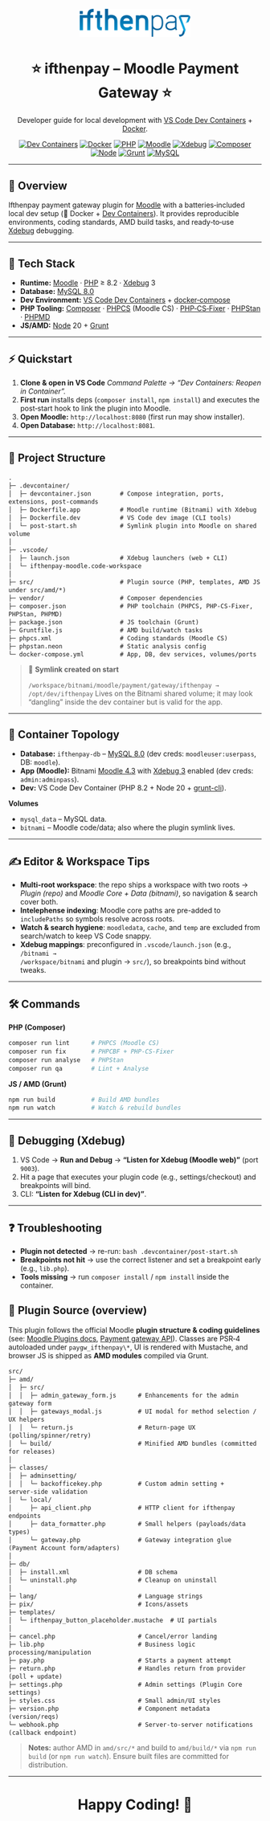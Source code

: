 <p align="center">
  <a href="https://ifthenpay.com/" target="_blank">
    <img src="./src/pix/ifthenpay_brand.svg" alt="ifthenpay" width="220" />
  </a>
</p>

<h1 align="center">⭐ ifthenpay – Moodle Payment Gateway ⭐</h1>

<p align="center">
  Developer guide for local development with <a href="https://code.visualstudio.com/docs/devcontainers/containers">VS Code Dev Containers</a> + <a href="https://www.docker.com/">Docker</a>.
</p>

<p align="center">
  <a href="https://code.visualstudio.com/docs/devcontainers/containers"><img alt="Dev Containers" src="https://img.shields.io/badge/VS%20Code-Dev%20Containers-007ACC?logo=visualstudiocode"></a>
  <a href="https://www.docker.com/"><img alt="Docker" src="https://img.shields.io/badge/Dockerized-🐳-2496ED?logo=docker"></a>
  <a href="https://www.php.net/releases/8.2/en.php"><img alt="PHP" src="https://img.shields.io/badge/PHP-%E2%89%A5%208.2-777BB4?logo=php"></a>
  <a href="https://moodle.org/"><img alt="Moodle" src="https://img.shields.io/badge/Moodle-Plugin-ff8f00?logo=moodle"></a>
  <a href="https://xdebug.org/"><img alt="Xdebug" src="https://img.shields.io/badge/Xdebug-3-2b9e4b"></a>
  <a href="https://getcomposer.org/"><img alt="Composer" src="https://img.shields.io/badge/Composer-Required-885630?logo=composer"></a>
  <a href="https://nodejs.org/en/blog/release/v20.0.0/"><img alt="Node" src="https://img.shields.io/badge/Node-20.x-339933?logo=node.js"></a>
  <a href="https://gruntjs.com/"><img alt="Grunt" src="https://img.shields.io/badge/Build-Grunt-FAA918?logo=grunt"></a>
  <a href="https://dev.mysql.com/doc/refman/8.0/en/"><img alt="MySQL" src="https://img.shields.io/badge/MySQL-8.0-4479A1?logo=mysql"></a>
</p>

---

## 🎯 Overview

Ifthenpay payment gateway plugin for <a href="https://moodle.org/">Moodle</a> with a batteries‑included local dev setup (🐳 Docker + <a href="https://code.visualstudio.com/docs/devcontainers/containers">Dev Containers</a>). It provides reproducible environments, coding standards, AMD build tasks, and ready‑to‑use <a href="https://xdebug.org/">Xdebug</a> debugging.

---

## 🧰 Tech Stack

- **Runtime:** <a href="https://moodle.org/">Moodle</a> · <a href="https://www.php.net/">PHP</a> ≥ 8.2 · <a href="https://xdebug.org/">Xdebug</a> 3
- **Database:** <a href="https://dev.mysql.com/doc/refman/8.0/en/">MySQL 8.0</a>
- **Dev Environment:** <a href="https://code.visualstudio.com/docs/devcontainers/containers">VS Code Dev Containers</a> + <a href="https://docs.docker.com/compose/">docker‑compose</a>
- **PHP Tooling:** <a href="https://getcomposer.org/">Composer</a> · <a href="https://github.com/squizlabs/PHP_CodeSniffer">PHPCS</a> (Moodle CS) · <a href="https://cs.symfony.com/">PHP‑CS‑Fixer</a> · <a href="https://phpstan.org/">PHPStan</a> · <a href="https://phpmd.org/">PHPMD</a>
- **JS/AMD:** <a href="https://nodejs.org/">Node</a> 20 + <a href="https://gruntjs.com/">Grunt</a>

---

## ⚡ Quickstart

1. **Clone & open in VS Code**
   <em>Command Palette → “Dev Containers: Reopen in Container”.</em>
2. **First run** installs deps (`composer install`, `npm install`) and executes the post‑start hook to link the plugin into Moodle.
3. **Open Moodle:** <code>http://localhost:8080</code> (first run may show installer).
4. **Open Database:** <code>http://localhost:8081</code>.

---

## 🧱 Project Structure

```text
.
├─ .devcontainer/
│  ├─ devcontainer.json        # Compose integration, ports, extensions, post-commands
│  ├─ Dockerfile.app           # Moodle runtime (Bitnami) with Xdebug
│  ├─ Dockerfile.dev           # VS Code dev image (CLI tools)
│  └─ post-start.sh            # Symlink plugin into Moodle on shared volume
│
├─ .vscode/
│  ├─ launch.json              # Xdebug launchers (web + CLI)
│  └─ ifthenpay-moodle.code-workspace
│
├─ src/                        # Plugin source (PHP, templates, AMD JS under src/amd/*)
├─ vendor/                     # Composer dependencies
├─ composer.json               # PHP toolchain (PHPCS, PHP-CS-Fixer, PHPStan, PHPMD)
├─ package.json                # JS toolchain (Grunt)
├─ Gruntfile.js                # AMD build/watch tasks
├─ phpcs.xml                   # Coding standards (Moodle CS)
├─ phpstan.neon                # Static analysis config
└─ docker-compose.yml          # App, DB, dev services, volumes/ports
```

> 🔗 **Symlink created on start**
>
> <code>/workspace/bitnami/moodle/payment/gateway/ifthenpay → /opt/dev/ifthenpay</code>
> Lives on the Bitnami shared volume; it may look “dangling” inside the dev container but is valid for the app.

---

## 🧩 Container Topology

- **Database:** <code>ifthenpay-db</code> – <a href="https://dev.mysql.com/doc/refman/8.0/en/">MySQL 8.0</a> (dev creds: <code>moodleuser:userpass</code>, DB: <code>moodle</code>).
- **App (Moodle):** Bitnami <a href="https://hub.docker.com/r/bitnami/moodle">Moodle 4.3</a> with <a href="https://xdebug.org/">Xdebug 3</a> enabled (dev creds: <code>admin:adminpass</code>).
- **Dev:** VS Code Dev Container (PHP 8.2 + Node 20 + <a href="https://gruntjs.com/">grunt-cli</a>).

**Volumes**

- <code>mysql_data</code> – MySQL data.
- <code>bitnami</code> – Moodle code/data; also where the plugin symlink lives.

---

## ✍️ Editor & Workspace Tips

- **Multi-root workspace**: the repo ships a workspace with two roots → _Plugin (repo)_ and _Moodle Core + Data (bitnami)_, so navigation & search cover both.
- **Intelephense indexing**: Moodle core paths are pre-added to <code>includePaths</code> so symbols resolve across roots.
- **Watch & search hygiene**: <code>moodledata</code>, <code>cache</code>, and <code>temp</code> are excluded from search/watch to keep VS Code snappy.
- **Xdebug mappings**: preconfigured in <code>.vscode/launch.json</code> (e.g., <code>/bitnami → /workspace/bitnami</code> and plugin → <code>src/</code>), so breakpoints bind without tweaks.

---

## 🛠️ Commands

**PHP (Composer)**

```bash
composer run lint      # PHPCS (Moodle CS)
composer run fix       # PHPCBF + PHP-CS-Fixer
composer run analyse   # PHPStan
composer run qa        # Lint + Analyse
```

**JS / AMD (Grunt)**

```bash
npm run build          # Build AMD bundles
npm run watch          # Watch & rebuild bundles
```

---

## 🐞 Debugging (Xdebug)

1. VS Code → **Run and Debug** → **“Listen for Xdebug (Moodle web)”** (port `9003`).
2. Hit a page that executes your plugin code (e.g., settings/checkout) and breakpoints will bind.
3. CLI: **“Listen for Xdebug (CLI in dev)”**.

---

## ❓ Troubleshooting

- **Plugin not detected** → re-run: `bash .devcontainer/post-start.sh`
- **Breakpoints not hit** → use the correct listener and set a breakpoint early (e.g., `lib.php`).
- **Tools missing** → run `composer install` / `npm install` inside the container.

## 📁 Plugin Source (overview)

This plugin follows the official Moodle **plugin structure & coding guidelines** (see: [Moodle Plugins docs](https://moodledev.io/docs/guides), [Payment gateway API](https://moodledev.io/docs/apis/subsystems/payment)). Classes are PSR‑4 autoloaded under `paygw_ifthenpay\*`, UI is rendered with Mustache, and browser JS is shipped as **AMD modules** compiled via Grunt.

```text
src/
├─ amd/
│  ├─ src/
│  │  ├─ admin_gateway_form.js      # Enhancements for the admin gateway form
│  │  ├─ gateways_modal.js          # UI modal for method selection / UX helpers
│  │  └─ return.js                  # Return‑page UX (polling/spinner/retry)
│  └─ build/                        # Minified AMD bundles (committed for releases)
│
├─ classes/
│  ├─ adminsetting/
│  │  └─ backofficekey.php          # Custom admin setting + server‑side validation
│  └─ local/
│     ├─ api_client.php             # HTTP client for ifthenpay endpoints
│     ├─ data_formatter.php         # Small helpers (payloads/data types)
│     └─ gateway.php                # Gateway integration glue (Payment Account form/adapters)
│
├─ db/
│  ├─ install.xml                   # DB schema
│  └─ uninstall.php                 # Cleanup on uninstall
│
├─ lang/                            # Language strings
├─ pix/                             # Icons/assets
├─ templates/
│  └─ ifthenpay_button_placeholder.mustache  # UI partials
│
├─ cancel.php                       # Cancel/error landing
├─ lib.php                          # Business logic processing/manipulation
├─ pay.php                          # Starts a payment attempt
├─ return.php                       # Handles return from provider (poll + update)
├─ settings.php                     # Admin settings (Plugin Core settings)
├─ styles.css                       # Small admin/UI styles
├─ version.php                      # Component metadata (version/reqs)
└─ webhook.php                      # Server‑to‑server notifications (callback endpoint)
```

> **Notes:** author AMD in `amd/src/*` and build to `amd/build/*` via `npm run build` (or `npm run watch`). Ensure built files are committed for distribution.

---

<h1 align="center">Happy Coding! 🚀</h1>
